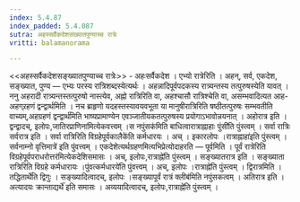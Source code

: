 ```yaml
---
index: 5.4.87
index_padded: 5.4.087
sutra: अहस्सर्वैकदेशसंख्यातपुण्याच्च रात्रेः
vritti: balamanorama

---
```

<<अहस्सर्वैकदेशसङ्ख्यातपुण्याच्च रात्रेः>> - अहःसर्वैकदेश । एभ्यो रात्रेरिति । अहन्, सर्व, एकदेश, सङ्ख्यात, पुण्य — एभ्यः परस्य रात्रिशब्दस्येत्यर्थः । अहन्नादिपूर्वपदकस्य रात्र्यन्तस्य तत्पुरुषस्येति यावत् । ननु अहरादी रात्र्यन्तस्तत्पुरुषो नास्त्येव, अह्नो रात्रिरिति वा, अहश्चासौ रात्रिश्चेति वा, असम्भवादित्यत आह-अहग्र्रहणं द्वन्द्वार्थमिति । नच ब्राहृणो यदहस्तस्यावयवभूता या मानुषीरात्रिरिति षष्ठीतत्पुरुषः सम्भवतीति वाच्यम्,अहग्रहणं द्वन्द्वार्थ॑मिति भाष्यप्रामाण्येन एवञ्जातीयकतत्पुरुषस्य प्रयोगाऽभावोन्नयनात् । अहोरात्र इति । द्वन्द्वादच्, इलोपः,जातिरप्राणिना॑मित्येकवत्त्वम् ।स नपुंसक॑मिति बाधित्वारात्राह्नाहाः पुंसी॑ति पुंस्त्वम् । सर्वा रात्रिः सर्वरात्र इति । सर्वा रात्रिरिति विग्रहेपूर्वकालैके॑ति कर्मधारयः । अच् । इकारलोपः ।रात्राह्नाहा॑इति पुंस्त्वम् ।सर्वनाम्नो वृत्तिमात्रे॑ इति पुंवत्त्वम् । एकदेशेत्यर्थग्रहणमित्यभिप्रेत्योदाहरति — पूर्वमिति । पूर्वं रात्रेरिति विग्रहेपूर्वपराधरोत्तर॑मित्येकदेशिसमासः । अच्, इलोपः,रात्राह्ने॑ति पुंस्त्वम् । सङ्ख्यातरात्र इति । सङ्ख्याता रात्रिरिति विग्रहे कर्मधारायः ।पुंवत्कर्मधारये॑ति पुंवत्त्वम् । अच्, इलोपः ।रात्राह्ने॑ति पुंस्त्वम् । द्विरात्रमिति ।तद्धितार्थे॑ति द्विगुः । सङ्ख्यादित्वादच्, इलोपः ।सङ्ख्यापूर्वं रात्रं क्लीब॑मिति नपुंसकत्वम्  । अतिरात्र इति ।अत्यादयः क्रान्ताद्यर्थे॑ इति समासः । अव्ययादित्वादच्, इलोपः,रात्राह्ने॑ति पुंस्त्वम् । 